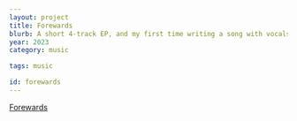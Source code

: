```yaml
---
layout: project
title: Forewards
blurb: A short 4-track EP, and my first time writing a song with vocals.
year: 2023
category: music

tags: music

id: forewards
---
```

[Forewards](https://kimeraroyal.bandcamp.com/album/forewards)